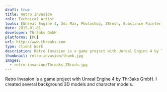 ```yaml
---
draft: true
title: Retro Invasion
role: Technical Artist
tools: [Unreal Engine 4, 3ds Max, Photoshop, ZBrush, Substance Painter]
date: 2015-01-01
developer: Thr3aks GmbH
platforms: [PC]
url: http://www.threaks.com
type: Client Work
description: Retro Invasion is a game project with Unreal Engine 4 by Thr3aks GmbH. I created several background 3D models and character models.
thumbnail: retro-invasion/thumb.jpg
images:
  - retro-invasion/Threaks_ZBrush.jpg
---
```

Retro Invasion is a game project with Unreal Engine 4 by Thr3aks GmbH. I created several background 3D models and character models.
